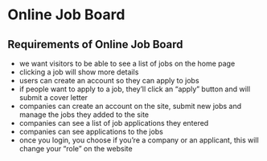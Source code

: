 # Online Job Board

## Requirements of Online Job Board

- we want visitors to be able to see a list of jobs on the home page
- clicking a job will show more details
- users can create an account so they can apply to jobs
- if people want to apply to a job, they’ll click an “apply” button and will submit a cover letter
- companies can create an account on the site, submit new jobs and manage the jobs they added to the site
- companies can see a list of job applications they entered
- companies can see applications to the jobs
- once you login, you choose if you’re a company or an applicant, this will change your “role” on the website
